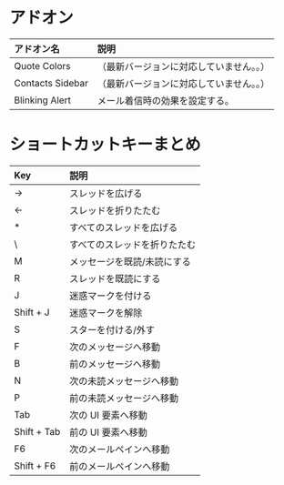 # アドオン

| アドオン名       | 説明 |
|:---|:---|
| Quote Colors     | （最新バージョンに対応していません。。） |
| Contacts Sidebar | （最新バージョンに対応していません。。） |
| Blinking Alert   | メール着信時の効果を設定する。 |

# ショートカットキーまとめ

| Key | 説明 |
|:---|:---|
| → | スレッドを広げる |
| ← | スレッドを折りたたむ |
| * | すべてのスレッドを広げる |
| \ | すべてのスレッドを折りたたむ |
| M | メッセージを既読/未読にする |
| R | スレッドを既読にする |
| J | 迷惑マークを付ける |
| Shift + J | 迷惑マークを解除 |
| S | スターを付ける/外す |
| F | 次のメッセージへ移動 |
| B | 前のメッセージへ移動 |
| N | 次の未読メッセージへ移動 |
| P | 前の未読メッセージへ移動 |
| Tab | 次の UI 要素へ移動 |
| Shift + Tab | 前の UI 要素へ移動 |
| F6 | 次のメールペインへ移動 |
| Shift + F6 | 前のメールペインへ移動 |
